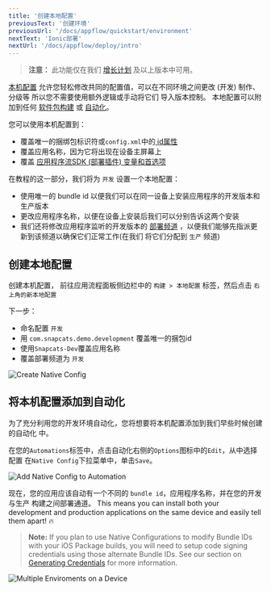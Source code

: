 ```yaml
---
title: '创建本地配置'
previousText: '创建环境'
previousUrl: '/docs/appflow/quickstart/environment'
nextText: 'Ionic部署'
nextUrl: '/docs/appflow/deploy/intro'
---
```


<blockquote>
  <p><b>注意：</b> 此功能仅在我们 <a href="/pricing">增长计划</a> 及以上版本中可用。</p>
</blockquote>

[本机配置](/docs/appflow/package/native-configs) 允许您轻松修改共同的配置值，可以在不同环境之间更改 (开发) 制作、分级等 所以您不需要使用额外逻辑或手动将它们 导入版本控制。 本地配置可以附加到任何 [软件包构建](/doc/appflow/package) 或 [自动化](/doc/appflow/automation)。

您可以使用本机配置到：

* 覆盖唯一的捆绑包标识符或` config.xml `中的[ id属性](https://cordova.apache.org/docs/en/latest/config_ref/#widget)
* 覆盖应用名称，因为它将出现在设备主屏幕上
* 覆盖 [应用程序流SDK (部署插件) 变量和首选项](/docs/appflow/deploy/api#plugin-variables)

在教程的这一部分，我们将为 `开发` 设置一个本地配置：

* 使用唯一的 bundle id 以便我们可以在同一设备上安装应用程序的开发版本和生产版本
* 更改应用程序名称，以便在设备上安装后我们可以分别告诉这两个安装
* 我们还将修改应用程序监听的开发版本的 [部署频道](/docs/appflow/deploy/channels) ，以便我们能够先指派更新到该频道以确保它们正常工作(在我们 将它们分配到 `生产` 频道)

## 创建本地配置

创建本机配置， 前往应用流程面板侧边栏中的 `构建 > 本地配置` 标签，然后点击 `右上角的新本地配置`

下一步：

* 命名配置 `开发`
* 用 `com.snapcats.demo.development` 覆盖唯一的捆包id
* 使用` Snapcats-Dev `覆盖应用名称
* 覆盖部署频道为 `开发`

![Create Native Config](/docs/assets/img/appflow/gif-new-native-configs.gif)

## 将本机配置添加到自动化

为了充分利用您的开发环境自动化，您将想要将本机配置添加到我们早些时候创建的自动化 中。

在您的` Automations `标签中，点击自动化右侧的` Options `图标中的` Edit `，从中选择配置 在` Native Config `下拉菜单中，单击` Save `。

![Add Native Config to Automation](/docs/assets/img/appflow/gif-add-native-config.gif)

现在，您的应用应该自动有一个不同的 `bundle id`，应用程序名称，并在您的开发与生产 构建之间部署通道。 This means you can install both your development and production applications on the same device and easily tell them apart! 🔥

<blockquote>
  <b>Note:</b> If you plan to use Native Configurations to modify Bundle IDs with your iOS Package builds, you will need to setup code signing credentials using those alternate Bundle IDs. See our section on <a href="/docs/appflow/package/credentials">Generating Credentials</a> for more information.
</blockquote>

![Multiple Enviroments on a Device](/docs/assets/img/appflow/ss-multiple-envs-device.png)